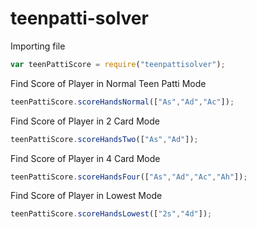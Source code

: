 # teenpatti-solver

Importing file
```javascript
var teenPattiScore = require("teenpattisolver");
```

Find Score of Player in Normal Teen Patti Mode
```javascript
teenPattiScore.scoreHandsNormal(["As","Ad","Ac"]);
```


Find Score of Player in 2 Card Mode
```javascript
teenPattiScore.scoreHandsTwo(["As","Ad"]);
```


Find Score of Player in 4 Card Mode
```javascript
teenPattiScore.scoreHandsFour(["As","Ad","Ac","Ah"]);
```


Find Score of Player in Lowest Mode
```javascript
teenPattiScore.scoreHandsLowest(["2s","4d"]);
```